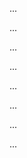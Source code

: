 <panel type="warning" header=":trophy: Can explain SE principles :star::star:" expandable expanded no-close>

<panel type="warning" header=":trophy: Can explain software engineering principles :star::star:" expandable>
  <include src="../../book/principles/what/full.md" />
  <panel header=":dart: Evidence" expanded>

...

  </panel>
</panel>

<panel type="warning" header=":trophy: Can explain separation of concerns principle :star::star:" expandable>
  <include src="../../book/principles/separationOfConcernsPrinciple/full.md" />
  <panel header=":dart: Evidence" expanded>

...

  </panel>
</panel>

<panel type="success" header=":trophy: Can explain dependency inversion principle :star::star::star::star:" expandable>
  <include src="../../book/principles/dependencyInversionPrinciple/full.md" />
  <panel header=":dart: Evidence" expanded>

...

  </panel>
</panel>

<panel type="success" header=":trophy: Can explain SOLID principles :star::star::star::star:" expandable>
  <include src="../../book/principles/solidPrinciples/full.md" />
  <panel header=":dart: Evidence" expanded>

...

  </panel>
</panel>

<panel type="info" header=":trophy: Can explain the Law of Demeter :star::star::star:" expandable>
  <include src="../../book/principles/lawOfDemeter/full.md" />
  <panel header=":dart: Evidence" expanded>

...

  </panel>
</panel>

<panel type="success" header=":trophy: Can explain YAGNI principle :star::star::star::star:" expandable>
  <include src="../../book/principles/yagniPrinciple/full.md" />
  <panel header=":dart: Evidence" expanded>

...

  </panel>
</panel>

<panel type="success" header=":trophy: Can explain DRY principle :star::star::star::star:" expandable>
  <include src="../../book/principles/dryPrinciple/full.md" />
  <panel header=":dart: Evidence" expanded>

...

  </panel>
</panel>

<panel type="success" header=":trophy: Can explain Brooks' law :star::star::star::star:" expandable>
  <include src="../../book/principles/brooksLaw/full.md" />
  <panel header=":dart: Evidence" expanded>

...

  </panel>
</panel>

</panel>
